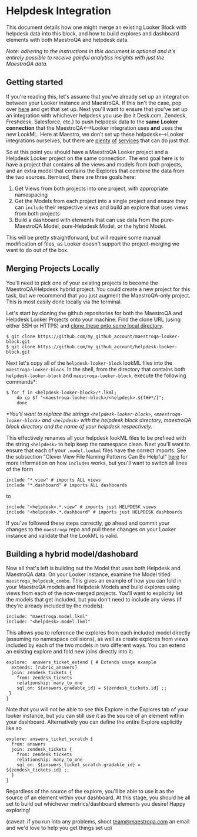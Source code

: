 # Helpdesk Integration

This document details how one might merge an existing Looker Block with helpdesk data into this block, and how to build explores and dashboard elements with both MaestroQA and helpdesk data.

*Note: adhering to the instructions in this document is optional and it's entirely possible to receive gainful analytics insights with just the MaestroQA data.*


## Getting started
If you're reading this, let's assume that you've already set up an integration between your Looker instance and MaestroQA. If this isn't the case, pop over [here](https://app.maestroqa.com/settings/integrations/looker) and get that set up. Next you'll want to ensure that you've set up an integration with whichever helpdesk you use (be it Desk.com, Zendesk, Freshdesk, Salesforce, etc.) to push helpdesk data to the **same Looker connection** that the MaestroQA<-->Looker integration uses **and** uses the new LookML. Here at Maestro, we don't set up these helpdesk<-->Looker integrations ourselves, but there are [plenty](https://www.fivetran.com/) [of](https://www.xplenty.com/) [services](https://www.stitchdata.com/) that can do just that.

So at this point you should have a MaestroQA Looker project and a Helpdesk Looker project on the same connection. The end goal here is to have a project that contains all the views and models from _both_ projects, and an extra model that contains the Explores that combine the data from the two sources. Itemized, there are three goals here:
1) Get Views from both projects into one project, with appropriate namespacing
2) Get the Models from each project into a single project and ensure they can `include` their respective views and build an explore that uses views from both projects
3) Build a dashboard with elements that can use data from the pure-MaestroQA Model, pure-Helpdesk Model, or the hybrid Model.

This will be pretty straightforward, but will require some manual modification of files, as Looker doesn't support the project-merging we want to do out of the box.

## Merging Projects Locally
You'll need to pick one of your existing projects to become the MaestroQA/Helpdesk hybrid project. You could create a new project for this task, but we recommend that you just augment the MaestroQA-only project. This is most easily done locally via the terminal.

Let's start by cloning the github repositories for both the MaestroQA and Helpdesk Looker Projects onto your machine. Find the clone URL (using either SSH or HTTPS) and [clone these onto some local directory](https://help.github.com/articles/cloning-a-repository/).
```
$ git clone https://github.com/my_github_account/maestroqa-looker-block.git
$ git clone https://github.com/my_github_account/helpdesk-looker-block.git
```
Next let's copy all of the `helpdesk-looker-block` lookML files into the `maestroqa-looker-block`. In the shell, from the directory that contains both `helpdesk-looker-block` and `maestroqa-looker-block`, execute the following commands*:
```
$ for f in <helpdesk-looker-block>/*.lkml;
    do cp $f "<maestroqa-looker-block>/<helpdesk>.${f##*/}";
    done
```
_*You'll want to replace the strings `<helpdesk-looker-block>`, `<maestroqa-looker-block>` and `<helpdesk>` with the helpdesk block directory, maestroQA block directory and the name of your helpdesk respectively._

This effectively renames all your helpdesk lookML files to be prefixed with the string `<helpdesk>` to help keep the namespace clean. Next you'll want to ensure that each of your `.model.lookml` files have the correct imports. See the subsection "Clever View File Naming Patterns Can Be Helpful" [here](https://looker.com/docs/reference/model-params/include) for more information on how `includes` works, but you'll want to switch all lines of the form
```
include "*.view" # imports ALL views
include "*.dashboard" # imports ALL dashboards
```
to
```
include "<helpdesk>.*.view" # imports just HELPDESK views
include "<helpdesk>.*.dashboard" # imports just HELPDESK dashboards
```

If you've followed these steps correctly, go ahead and commit your changes to the `maestroqa` repo and pull these changes on your Looker instance and validate that the LookML is valid.

## Building a hybrid model/dashobard
Now all that's left is building out the Model that uses both Helpdesk and MaestroQA data. On your Looker instance, examine the Model titled `maestroqa_helpdesk_combo`. This gives an example of how you can fold in your MaestroQA models and Helpdesk Models and build explores using views from each of the now-merged projects. You'll want to explicitly list the models that get included, but you don't need to include any views (if they're already included by the models):
```
include: "maestroqa.model.lkml"
include: "<helpdesk>.model.lkml"
```
This allows you to reference the explores from each included model directly (assuming no namespace collisions), as well as create explores from views included by each of the two models in two different ways. You can extend an existing explore and fold new joins directly into it:
```
explore:  answers_ticket_extend { # Extends usage example
  extends: [rubric_answers]
  join: zendesk_tickets {
    from: zendesk_tickets
    relationship: many_to_one
    sql_on: ${answers.gradable_id} = ${zendesk_tickets.id} ;;
 }
}
```
Note that you will not be able to see this Explore in the Explores tab of your looker instance, but you can still use it as the source of an element within your dashboard. Alternatively you can define the entire Explore explicitly like so
```
explore: answers_ticket_scratch {
  from: answers
  join: zendesk_tickets {
    from: zendesk_tickets
    relationship: many_to_one
    sql_on: ${answers_ticket_scratch.gradable_id} = ${zendesk_tickets.id} ;;
  }
}
```
Regardless of the source of the explore, you'll be able to use it as the source of an element within your dashboard. At this stage, you  should be all set to build out whichever metrics/dashboard elements you desire! Happy exploring!

(caveat: if you run into any problems, shoot team@maestroqa.com an email and we'd love to help you get things set up)
